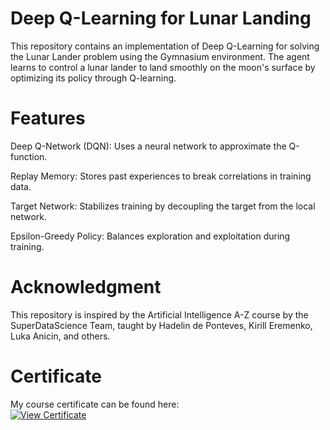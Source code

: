 # Deep Q-Learning for Lunar Landing
This repository contains an implementation of Deep Q-Learning for solving the Lunar Lander problem using the Gymnasium environment. The agent learns to control a lunar lander to land smoothly on the moon's surface by optimizing its policy through Q-learning.

# Features
Deep Q-Network (DQN): Uses a neural network to approximate the Q-function.

Replay Memory: Stores past experiences to break correlations in training data.

Target Network: Stabilizes training by decoupling the target from the local network.

Epsilon-Greedy Policy: Balances exploration and exploitation during training.

# Acknowledgment
This repository is inspired by the Artificial Intelligence A-Z course by the SuperDataScience Team, taught by Hadelin de Ponteves, Kirill Eremenko, Luka Anicin, and others.

# Certificate
My course certificate can be found here:  
[![View Certificate](https://img.shields.io/badge/Udemy-Certificate-blue)](https://concordia.udemy.com/certificate/UC-e3586052-f943-46e7-b362-8a8787786feb/)


